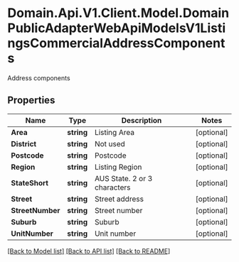 # Domain.Api.V1.Client.Model.DomainPublicAdapterWebApiModelsV1ListingsCommercialAddressComponents
Address components
## Properties

Name | Type | Description | Notes
------------ | ------------- | ------------- | -------------
**Area** | **string** | Listing Area | [optional] 
**District** | **string** | Not used | [optional] 
**Postcode** | **string** | Postcode | [optional] 
**Region** | **string** | Listing Region | [optional] 
**StateShort** | **string** | AUS State. 2 or 3 characters | [optional] 
**Street** | **string** | Street address | [optional] 
**StreetNumber** | **string** | Street number | [optional] 
**Suburb** | **string** | Suburb | [optional] 
**UnitNumber** | **string** | Unit number | [optional] 

[[Back to Model list]](../README.md#documentation-for-models) [[Back to API list]](../README.md#documentation-for-api-endpoints) [[Back to README]](../README.md)


